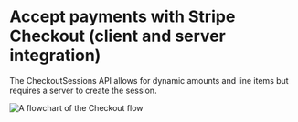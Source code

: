 # Accept payments with Stripe Checkout (client and server integration)

The CheckoutSessions API allows for dynamic amounts and line items but requires a server to create the session.

<img src="https://storage.googleapis.com/stripe-samples-flow-charts/checkout-one-time-client-server.png" alt="A flowchart of the Checkout flow" align="center">
